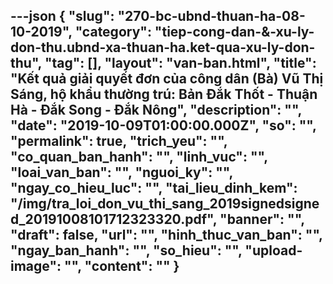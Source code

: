 ---json
{
    "slug": "270-bc-ubnd-thuan-ha-08-10-2019",
    "category": "tiep-cong-dan-&-xu-ly-don-thu.ubnd-xa-thuan-ha.ket-qua-xu-ly-don-thu",
    "tag": [],
    "layout": "van-ban.html",
    "title": "Kết quả giải quyết đơn  của công dân (Bà) Vũ Thị Sáng, hộ khẩu thường trú: Bản Đắk Thốt - Thuận Hà - Đắk Song - Đắk Nông",
    "description": "",
    "date": "2019-10-09T01:00:00.000Z",
    "so": "",
    "permalink": true,
    "trich_yeu": "",
    "co_quan_ban_hanh": "",
    "linh_vuc": "",
    "loai_van_ban": "",
    "nguoi_ky": "",
    "ngay_co_hieu_luc": "",
    "tai_lieu_dinh_kem": "/img/tra_loi_don_vu_thi_sang_2019signedsigned_20191008101712323320.pdf",
    "banner": "",
    "draft": false,
    "url": "",
    "hinh_thuc_van_ban": "",
    "ngay_ban_hanh": "",
    "so_hieu": "",
    "upload-image": "",
    "__content__": ""
}
---
